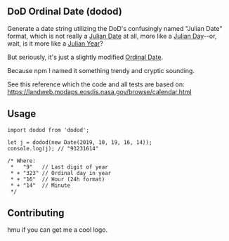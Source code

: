 ## DoD Ordinal Date (dodod)

Generate a date string utilizing the DoD's confusingly named "Julian Date" format, which is not really a [Julian Date]() at all, more like a [Julian Day](https://en.wikipedia.org/wiki/Julian_day)--or, wait, is it more like a [Julian Year](https://en.wikipedia.org/wiki/Julian_year_(astronomy))?

But seriously, it's just a slightly modified [Ordinal Date](https://en.wikipedia.org/wiki/Ordinal_date).

Because npm I named it something trendy and cryptic sounding.

See this reference which the code and all tests are based on: https://landweb.modaps.eosdis.nasa.gov/browse/calendar.html

## Usage

```
import dodod from 'dodod';

let j = dodod(new Date(2019, 10, 19, 16, 14));
console.log(j); // "93231614"

/* Where:
 *   "9"   // Last digit of year
 * + "323" // Ordinal day in year
 * + "16"  // Hour (24h format)
 * + "14"  // Minute
 */
```

## Contributing

hmu if you can get me a cool logo.
